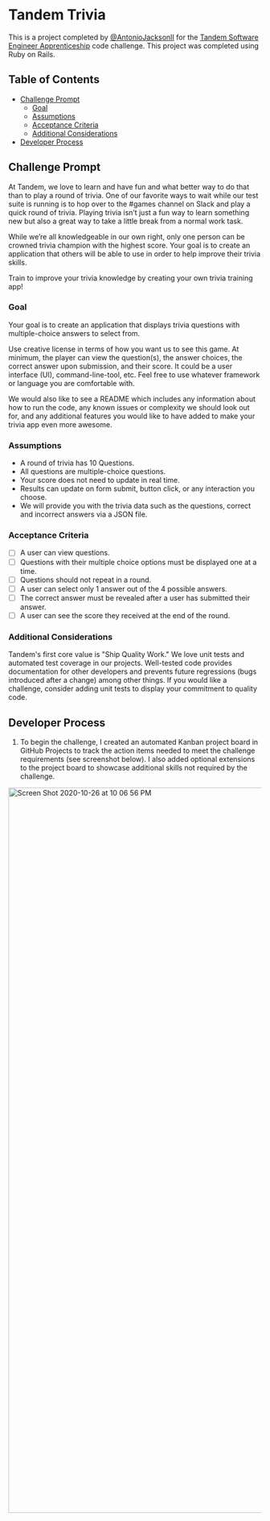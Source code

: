 # Tandem Trivia

This is a project completed by [@AntonioJacksonII](https://github.com/AntonioJacksonII) for the [Tandem Software Engineer Apprenticeship](https://madeintandem.com/about/apprenticeship-program/) code challenge. This project was completed using Ruby on Rails.

## Table of Contents
* [Challenge Prompt](#Challenge-Prompt)  
    * [Goal](#Goal)
    * [Assumptions](#Assumptions)
    * [Acceptance Criteria](#Acceptance-Criteria)
    * [Additional Considerations](#Additional-Considerations)
* [Developer Process](#Developer-Process)

## Challenge Prompt

At Tandem, we love to learn and have fun and what better way to do that than to play a round of trivia. One of our favorite ways to wait while our test suite is running is to hop over to the #games channel on Slack and play a quick round of trivia. Playing trivia isn’t just a fun way to learn something new but also a great way to take a little break from a normal work task.  

While we’re all knowledgeable in our own right, only one person can be crowned trivia champion with the highest score. Your goal is to create an application that others will be able to use in order to help improve their trivia skills.  

Train to improve your trivia knowledge by creating your own trivia training app!

### Goal
Your goal is to create an application that displays trivia questions with multiple-choice answers to select from.  

Use creative license in terms of how you want us to see this game. At minimum, the player can view the question(s), the answer choices, the correct answer upon submission, and their score. It could be a user interface (UI), command-line-tool, etc. Feel free to use whatever framework or language you are comfortable with.  

We would also like to see a README which includes any information about how to run the code, any known issues or complexity we should look out for, and any additional features you would like to have added to make your trivia app even more awesome.

### Assumptions
* A round of trivia has 10 Questions.
* All questions are multiple-choice questions.
* Your score does not need to update in real time.
* Results can update on form submit, button click, or any interaction you choose.
* We will provide you with the trivia data such as the questions, correct and incorrect answers via a JSON file.

### Acceptance Criteria
- [ ] A user can view questions.
- [ ] Questions with their multiple choice options must be displayed one at a time.
- [ ] Questions should not repeat in a round.
- [ ] A user can select only 1 answer out of the 4 possible answers.
- [ ] The correct answer must be revealed after a user has submitted their answer.
- [ ] A user can see the score they received at the end of the round.

### Additional Considerations
Tandem's first core value is "Ship Quality Work." We love unit tests and automated test coverage in our projects. Well-tested code provides documentation for other developers and prevents future regressions (bugs introduced after a change) among other things. If you would like a challenge, consider adding unit tests to display your commitment to quality code.

## Developer Process
1. To begin the challenge, I created an automated Kanban project board in GitHub Projects to track the action items needed to meet the challenge requirements (see screenshot below). I also added optional extensions to the project board to showcase additional skills not required by the challenge.
<img width="1440" alt="Screen Shot 2020-10-26 at 10 06 56 PM" src="https://user-images.githubusercontent.com/61103957/97345207-66233b00-184f-11eb-8e2b-33f79d715889.png">
